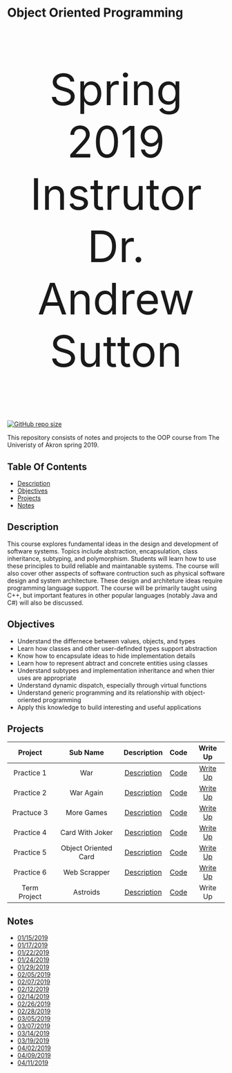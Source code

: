 # Object Oriented Programming
<p align="center" style="font-size : 100px;"> 
   Spring 2019</br>
   Instrutor</br>
   Dr. Andrew Sutton
</p>

[![GitHub repo size](https://img.shields.io/github/repo-size/DanieTlLouis/ObjectOrientedProgramming_Spring2019)](https://github.com/DanieTlLouis/ObjectOrientedProgramming_Spring2019/archive/master.zip)

This repository consists of notes and projects to the OOP course from The Univeristy of Akron spring 2019. 

## Table Of Contents
* [Description](#description)
* [Objectives](#objectives)
* [Projects](#projects)
* [Notes](#notes) 

## Description
This course explores fundamental ideas in the design and development of software systems. Topics include abstraction, encapsulation, class inheritance, subtyping, and polymorphism. Students will learn how to use these principles to build reliable and maintanable systems. The course will also cover other asspects of software contruction such as physical software design and system architecture. 
These design and architeture ideas require programming language support. The course will be primarily taught using C++, but important features in other popular languages (notably Java and C#) will also be discussed. 

## Objectives 
* Understand the differnece between values, objects, and types
* Learn how classes and other user-definded types support abstraction
* Know how to encapsulate ideas to hide implementation details
* Learn how to represent abtract and concrete entities using classes
* Understand subtypes and implementation inheritance and when thier uses are appropriate
* Understand dynamic dispatch, especially through virtual functions 
* Understand generic programming and its relationship with object-oriented programming 
* Apply this knowledge to build interesting and useful applications 

## Projects
|  Project     | Sub Name             | Description                           | Code                               | Write Up                                       |
|:------------:|:--------------------:|:-------------------------------------:|:----------------------------------:|:----------------------------------------------:| 
|  Practice 1  | War                  | [Description](/Practice1/ReadMe.md)   | [Code](/Practice1/Code/)           | [Write Up](/Practice1/PracticeOne_WriteUp.md)  | 
|  Practice 2  | War Again            | [Description](/Practice2/ReadMe.md)   | [Code](/Practice2/Code/)           | [Write Up](/Practice2/PracticeTwo_WriteUp.md)  |
|  Practuce 3  | More Games           | [Description](/Practice3/ReadMe.md)   | [Code](/Practice3/Code/)           | [Write Up](/Practice3/PracticeThree_WriteUp.md)|
|  Practice 4  | Card With Joker      | [Description](/Practice4/ReadMe.md)   | [Code](/Practice4/Code/)           | [Write Up](/Practice4/PracticeFour_WriteUp.md) |
|  Practice 5  | Object Oriented Card | [Description](/Practice5/ReadMe.md)   | [Code](/Practice5/Code/)           | [Write Up](/Practice5/PracticeFive_WriteUp.md) |
|  Practice 6  | Web Scrapper         | [Description](/Practice6/ReadMe.md)   | [Code](/Practice6/Code/)           | [Write Up](/Practice6/PracticeSix_WriteUp.md)  |
| Term Project | Astroids             | [Description](/TermProject/ReadMe.md) | [Code](/TermProject/16\Asteroids/) | Write Up |

## Notes
* [01/15/2019](/Notes/01_15_2019.pdf)
* [01/17/2019](/Notes/01_17_2019.pdf)
* [01/22/2019](/Notes/01_22_2019.pdf)
* [01/24/2019](/Notes/01_24_2019.pdf)
* [01/29/2019](/Notes/01_29_2019.pdf)
* [02/05/2019](/Notes/02_05_2019.pdf)
* [02/07/2019](/Notes/02_07_2019.pdf)
* [02/12/2019](/Notes/02_12_2019.pdf)
* [02/14/2019](/Notes/02_14_2019.pdf)
* [02/26/2019](/Notes/02_26_2019.md)
* [02/28/2019](/Notes/02_28_2019.md)
* [03/05/2019](/Notes/03_05_2019.md)
* [03/07/2019](/Notes/03_07_2019.md)
* [03/14/2019](/Notes/03_14_2019.md)
* [03/19/2019](/Notes/03_19_2019.md)
* [04/02/2019](/Notes/04_02_2019.pdf)
* [04/09/2019](/Notes/04_09_2019.pdf)
* [04/11/2019](/Notes/04_11_2019.pdf)

